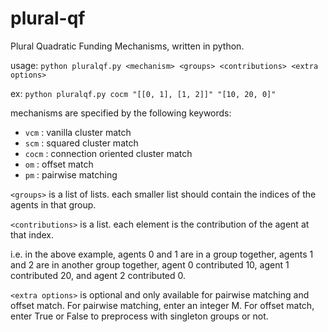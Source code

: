 # plural-qf
Plural Quadratic Funding Mechanisms, written in python.

usage: `python pluralqf.py <mechanism> <groups> <contributions> <extra options>`

ex: `python pluralqf.py cocm "[[0, 1], [1, 2]]" "[10, 20, 0]"`

mechanisms are specified by the following keywords:
- `vcm` : vanilla cluster match
- `scm` : squared cluster match
- `cocm` : connection oriented cluster match
- `om` : offset match
- `pm` : pairwise matching

`<groups>` is a list of lists. each smaller list should contain the indices of the agents in that group.

`<contributions>` is a list. each element is the contribution of the agent at that index.

i.e. in the above example, agents 0 and 1 are in a group together, agents 1 and 2 are in another group together, agent 0 contributed 10, agent 1 contributed 20, and agent 2 contributed 0.

`<extra options>` is optional and only available for pairwise matching and offset match. For pairwise matching, enter an integer M. For offset match, enter True or False to preprocess with singleton groups or not.
